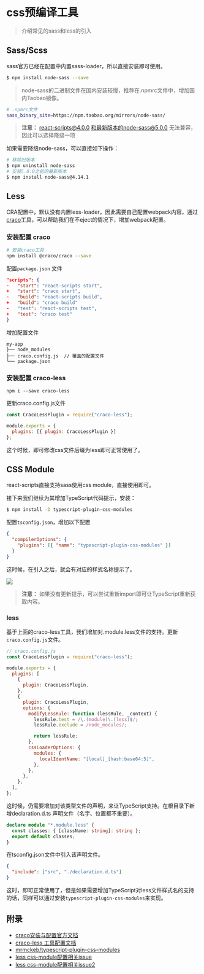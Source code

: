 # css预编译工具

> 介绍常见的sass和less的引入

## Sass/Scss

sass官方已经在配置中内置sass-loader，所以直接安装即可使用。

```bash
$ npm install node-sass --save
```

> node-sass的二进制文件在国内安装较慢，推荐在.npmrc文件中，增加国内Taobao镜像。

```bash
# .npmrc文件
sass_binary_site=https://npm.taobao.org/mirrors/node-sass/
```

> **注意：** react-scripts@4.0.0 和最新版本的node-sass@5.0.0 无法兼容，因此可以选择降级一项

如果需要降级node-sass，可以直接如下操作：

```bash
# 移除旧版本
$ npm uninstall node-sass
# 安装5.0.0之前的最新版本
$ npm install node-sass@4.14.1
```

##  Less

CRA配置中，默认没有内置less-loader，因此需要自己配置webpack内容，通过[craco](https://github.com/gsoft-inc/craco)工具，可以帮助我们在不eject的情况下，增加webpack配置。

### 安装配置 craco

```bash
# 安装craco工具
npm install @craco/craco --save
```

配置`package.json` 文件

```json
"scripts": {
-   "start": "react-scripts start",
+   "start": "craco start",
-   "build": "react-scripts build",
+   "build": "craco build"
-   "test": "react-scripts test",
+   "test": "craco test"
}
```

增加配置文件

```
my-app
├── node_modules
├── craco.config.js  // 覆盖的配置文件
└── package.json
```

### 安装配置 craco-less

```
npm i --save craco-less
```

更新craco.config.js文件

```javascript
const CracoLessPlugin = require("craco-less");

module.exports = {
  plugins: [{ plugin: CracoLessPlugin }]
};
```

这个时候，即可修改css文件后缀为less即可正常使用了。

## CSS Module

react-scripts直接支持sass使用css module，直接使用即可。

接下来我们继续为其增加TypeScript代码提示，安装：

```bash
$ npm install -D typescript-plugin-css-modules
```
配置`tsconfig.json`，增加以下配置

```json
{
  "compilerOptions": {
    "plugins": [{ "name": "typescript-plugin-css-modules" }]
  }
}
```

这时候，在引入之后，就会有对应的样式名称提示了。

![](/img/start-dashboard/ts-css-module.png)

> **注意：** 如果没有更新提示，可以尝试重新import即可让TypeScript重新获取内容。

### less

基于上面的craco-less工具，我们增加对.module.less文件的支持。更新`craco.config.js`文件。

```js
// craco.config.js
const CracoLessPlugin = require("craco-less");

module.exports = {
  plugins: [
    {
      plugin: CracoLessPlugin,
    },
    {
      plugin: CracoLessPlugin,
      options: {
        modifyLessRule: function (lessRule, _context) {
          lessRule.test = /\.(module)\.(less)$/;
          lessRule.exclude = /node_modules/;

          return lessRule;
        },
        cssLoaderOptions: {
          modules: {
            localIdentName: "[local]_[hash:base64:5]",
          },
        },
      },
    },
  ],
};
```

这时候，仍需要增加对该类型文件的声明，来让TypeScript支持。在根目录下新增declaration.d.ts 声明文件（名字、位置都不重要）。

```ts
declare module "*.module.less" {
  const classes: { [className: string]: string };
  export default classes;
}
```
在tsconfig.json文件中引入该声明文件。

```json
{
  "include": ["src", "./declaration.d.ts"]
}
```

这时，即可正常使用了，但是如果需要增加TypeScript对less文件样式名的支持的话，同样可以通过安装`typescript-plugin-css-modules`来实现。

## 附录

* [craco安装与配置官方文档](https://github.com/gsoft-inc/craco/blob/master/packages/craco/README.md#installation)
* [craco-less 工具配置文档](https://github.com/DocSpring/craco-less)
* [mrmckeb/typescript-plugin-css-modules](https://github.com/mrmckeb/typescript-plugin-css-modules)
* [less css-module配置相关issue](https://github.com/DocSpring/craco-less/issues/45)
* [less css-module配置相关issue2](https://github.com/DocSpring/craco-less/issues/1)